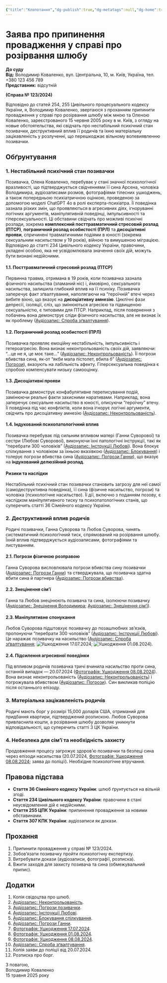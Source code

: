 ```yaml
---
{"title":"Клопотання","dg-publish":true,"dg-metatags":null,"dg-home":true,"permalink":"/klopotannya/","tags":["gardenEntry"],"dgPassFrontmatter":true,"noteIcon":""}
---
```


# Заява про припинення провадження у справі про розірвання шлюбу

**До суду**  
**Від:** Володимир Коваленко, вул. Центральна, 10, м. Київ, Україна, тел. +380 123 456 789  
**Представник:** відсутній

**(Справа № 123/2024)**

Відповідно до статей 254, 255 Цивільного процесуального кодексу України, я, Володимир Коваленко, звертаюся з проханням припинити провадження у справі про розірвання шлюбу між мною та Оленою Коваленко, зареєстрованого 15 червня 2005 року в м. Київ, з огляду на новые обстоятельства, які свідчать про нестабільний психічний стан позивачки, деструктивний вплив її родичів та їхню матеріальну зацікавленість у розлученні, що перешкоджає вільному волевиявленню позивачки.

## Обґрунтування

### 1. Нестабільний психічний стан позивачки

Позивачка, Олена Коваленко, перебуває у стані значної психологічної вразливості, що підтверджується свідченнями її сина Арсена, чоловіка Володимира, аудіозаписами розмов, фотографіями тілесних ушкоджень, а також попередньою психіатричною оцінкою, проведеною за допомогою моделі ChatGPT 4o в ролі експерта-психіатра. Її поведінка зазнала різких змін, що проявляються в агресивних діях, ігноруванні логічних аргументів, маніпулятивній поведінці, імпульсивності та гіперсексуальності. Ці обставини свідчать про можливі психічні розлади, зокрема **комплексний посттравматичний стресовий розлад (ПТСР)**, **пограничний розлад особистості (ПРЛ)** та **дисоціативні прояви**, спричинені травматичними подіями в юності (зокрема сексуальним насильством у 19 років), війною та вимушеною міграцією. Відповідно до статті 234 Цивільного кодексу України, правочини, укладені особою, яка не усвідомлювала значення своїх дій, можуть бути визнані недійсними.

#### 1.1. Посттравматичний стресовий розлад (ПТСР)

Первинна травма, отримана в 19 років, коли позивачка зазнала фізичного насильства (зламаний ніс) і, ймовірно, сексуального насильства, залишила глибокий вплив на її психіку. Позивачка заперечує факт зґвалтування, наполягаючи на “героїчній” втечі через вибите вікно, що вказує на **дисоціативну амнезію**. Циклічні фази депресії, ізоляції, сліз, що змінюються агресією та підвищеною сексуальністю, є типовими для ПТСР. Наприклад, після повернення з побачень вона демонструє сліди фізичного насильства, але не визнає їх як проблему ([Аудіозапис: Спроба зґвалтування](https://olena-gvalt.pages.dev/%D0%A1%D0%BF%D1%80%D0%BE%D0%B1%D0%B0%20%D0%B7%D0%B3%D0%B2%D0%B0%D0%BB%D1%82%D1%83%D0%B2%D0%B0%D0%BD%D0%BD%D1%8F.m4a)).

#### 1.2. Пограничний розлад особистості (ПРЛ)

Позивачка проявляє емоційну нестабільність, імпульсивність і гетероагресію. Вона визнає неконтрольованість своїх дій, заявляючи: “…це не я, це моє таке…” ([Аудіозапис: Неконтрольованість](https://audiogriplywife.pages.dev/audio_lena03-%D1%86%D0%B5-%D0%BD%D0%B5-%D1%8F-%D0%BC%D0%BE%D1%94-%D1%82%D0%B0%D0%BA%D0%B5.mp3)). Її погрози вбивства сина, як-от “якби мала пістолет, вбила б” ([Аудіозапис: Погрози](https://audiogriplywife.pages.dev/enhanced_audio-lena01-%D0%BB%D0%B5%D0%BD%D0%B0-%D0%B7-%D0%BF%D1%83%D1%88%D0%BA%D0%BE%D1%8E.mp3)), вказують на лабільність афекту. Гіперсексуальна поведінка є спробою компенсувати низьку самооцінку.

#### 1.3. Дисоціативні прояви

Позивачка демонструє конфабулятивне переписування подій, замінюючи реальні факти захисними наративами. Наприклад, вона заперечує сексуальне насильство в юності, описуючи “героїчну” втечу. Її поведінка під час конфліктів, коли вона ігнорує логічні аргументи, свідчить про дисоціативну амнезію ([Аудіозапис: Неконтрольованість](https://audiogriplywife.pages.dev/audio_lena03-%D1%86%D0%B5-%D0%BD%D0%B5-%D1%8F-%D0%BC%D0%BE%D1%94-%D1%82%D0%B0%D0%BA%D0%B5.mp3)).

#### 1.4. Індукований психопатологічний вплив

Позивачка перебуває під сильним впливом матері (Ганни Суворової) та сестри (Любові Суворової), виконуючи їхні патологічні інструкції, такі як “перебрати 300 чоловіків” ([Аудіозапис: Інструкції Любові](https://audiogriplywife.pages.dev/enhanced_audio-lena00-%D0%BB%D1%8E%D0%B1%D0%B0-%D1%88%D1%82%D1%83%D0%BA-%D1%82%D1%80%D0%B8%D1%81%D1%82%D0%B0-%D0%BF%D0%B5%D1%80%D0%B5%D0%B1%D1%80%D0%B0%D1%82%D0%B8.mp3)). Вона блокує спілкування з чоловіком за їхньою вказівкою ([Аудіозапис: Блокування](https://audiogriplywife.pages.dev/enhanced_audio-lena00-%D0%B7%D0%B0%D0%B1%D0%BB%D0%BE%D0%BA%D1%83%D0%B2%D0%B0%D1%82%D0%B8-%D0%B2%D0%BE%D0%B2%D1%83.mp3)) і толерує погрози вбивства сина ([Аудіозапис: Погрози Ганни](https://audiogriplywife.pages.dev/enhanced_audio-lena01-%D0%B3%D0%B0%D0%BD%D0%BD%D0%B0-%D1%97%D0%B4%D0%B5-%20%D0%B2%D0%B1%D0%B8%D0%B2%D0%B0%D1%82%D0%B8-%D0%B0%D1%80%D1%81%D0%B5%D0%BD%D0%B0.mp3)), що вказує на **індукований делюзійний розлад**.

#### Ризики та наслідки

Нестабільний психічний стан позивачки становить загрозу для неї самої (самодеструктивна поведінка), її сина (фізичне насильство, погрози) та чоловіка (психологічне насильство). Її дії, включно з поданням позову, є наслідком маніпулятивного тиску та психопатологічних станів, що суперечить статті 36 Сімейного кодексу України.

### 2. Деструктивний вплив родичів

Родичі позивачки, Ганна Суворова та Любов Суворова, чинять систематичний психологічний тиск, спрямований на розірвання шлюбу. Їхній вплив підтверджується аудіозаписами, фотографіями та листуванням.

#### 2.1. Погрози фізичною розправою

Ганна Суворова висловлювала погрози вбивства сину позивачки ([Аудіозапис: Погрози Ганни](https://audiogriplywife.pages.dev/enhanced_audio-lena01-%D0%B3%D0%B0%D0%BD%D0%BD%D0%B0-%D1%97%D0%B4%D0%B5-%20%D0%B2%D0%B1%D0%B8%D0%B2%D0%B0%D1%82%D0%B8-%D0%B0%D1%80%D1%81%D0%B5%D0%BD%D0%B0.mp3)) та стверджувала, що позивачка здатна вбити сина й партнера ([Аудіозапис: Погрози вбивства](https://audiogriplywife.pages.dev/enhanced_audio-lena01-%D1%96-%D1%81%D0%B8%D0%BD%D0%B0-%D1%96-%D1%82%D0%B5%D0%B1%D0%B5-%D0%B7%D0%B0%D0%B1%D1%8E.mp3)).

#### 2.2. Знецінення сім’ї

Ганна та Любов знецінюють позивача та сина, ізолюючи позивачку ([Аудіозапис: Знецінення Володимира](https://audiogriplywife.pages.dev/enhanced_audio-lena01-%D0%B2%D0%BE%D0%B2%D0%B0-%D0%B4%D1%83%D1%80%D0%B0%D1%87%D0%BE%D0%BA2.mp3); [Аудіозапис: Знецінення сім’ї](https://audiogriplywife.pages.dev/enhanced_audio-lena02-%D0%B3%D0%B0%D0%BD%D0%BD%D0%B0-%D0%BF%D1%96%D0%B4%D1%82%D0%B8-%D0%B2%D1%96%D0%B4-%D0%B3%D1%96%D0%BC%D0%BD%D0%B0.mp3)).

#### 2.3. Маніпулятивне спонукання

Любов Суворова підштовхує позивачку до позашлюбних зв’язків, пропонуючи “перебрати 300 чоловіків” ([Аудіозапис: Інструкції Любові](https://audiogriplywife.pages.dev/enhanced_audio-lena00-%D0%BB%D1%8E%D0%B1%D0%B0-%D1%88%D1%82%D1%83%D0%BA-%D1%82%D1%80%D0%B8%D1%81%D1%82%D0%B0-%D0%BF%D0%B5%D1%80%D0%B5%D0%B1%D1%80%D0%B0%D1%82%D0%B8.mp3)). Це наражає позивачку на насильство ([Аудіозапис: Спроба зґвалтування](https://olena-gvalt.pages.dev/%D0%A1%D0%BF%D1%80%D0%BE%D0%B1%D0%B0%20%D0%B7%D0%B3%D0%B2%D0%B0%D0%BB%D1%82%D1%83%D0%B2%D0%B0%D0%BD%D0%BD%D1%8F.m4a); ![Ушкодження 17.07.2024](https://example.com/IMG_20240717_074342_359.jpg); ![Ушкодження 01.08.2024](https://example.com/IMG_20240801_113841_470.jpg)).

#### 2.4. Підсилення агресивної поведінки

Під впливом родичів позивачка тричі вчинила насильство проти сина, останній випадок — 20.07.2024 ([Фотографія: Ушкодження 08.08.2024](https://example.com/IMG_20240808_112954_717.jpg)). Вона визнає неконтрольованість ([Аудіозапис: Неконтрольованість](https://audiogriplywife.pages.dev/audio_lena03-%D1%86%D0%B5-%D0%BD%D0%B5-%D1%8F-%D0%BC%D0%BE%D1%94-%D1%82%D0%B0%D0%BA%D0%B5.mp3)) і погрожувала вбивством ([Аудіозапис: Погрози](https://audiogriplywife.pages.dev/enhanced_audio-lena01-%D0%BB%D0%B5%D0%BD%D0%B0-%D0%B7-%D0%BF%D1%83%D1%88%D0%BA%D0%BE%D1%8E.mp3)). Син викликав поліцію після останнього епізоду.

### 3. Матеріальна зацікавленість родичів

Родичі мають борг у розмірі 15,000 доларів США, отриманий для придбання квартири, підтверджений розпискою. Любов Суворова привласнила кошти, а розірвання шлюбу дозволяє уникнути відповідальності, що суперечить статті 3 ЦК України.

### 4. Небезпека для сім’ї та необхідність захисту

Продовження процесу загрожує здоров’ю позивачки та безпеці сина через епізоди насильства (20.07.2024, [Фотографія: Ушкодження 08.08.2024](https://example.com/IMG_20240808_112954_717.jpg); заява до поліції). Необхідне психологічне втручання.

## Правова підстава

- **Стаття 36 Сімейного кодексу України**: шлюб ґрунтується на вільній згоді.
- **Стаття 234 Цивільного кодексу України**: правочини в стані неусвідомлення дій є недійсними.
- **Стаття 255 ЦПК України**: припинення провадження за новими обставинами.
- **Стаття 307 КПК України**: аудіозаписи як докази.

## Прохання

1. Припинити провадження у справі № 123/2024.
2. Зобов’язати позивачку пройти психологічну експертизу.
3. Витребувати докази (аудіозаписи, фотографії, розписка).
4. Вжити заходів для захисту позивача та сина (обмежувальний припис).

## Додатки

1. Копія свідоцтва про шлюб.
2. [Аудіозапис: Неконтрольованість](https://audiogriplywife.pages.dev/audio_lena03-%D1%86%D0%B5-%D0%BD%D0%B5-%D1%8F-%D0%BC%D0%BE%D1%94-%D1%82%D0%B0%D0%BA%D0%B5.mp3).
3. [Аудіозапис: Погрози позивачки](https://audiogriplywife.pages.dev/enhanced_audio-lena01-%D0%BB%D0%B5%D0%BD%D0%B0-%D0%B7-%D0%BF%D1%83%D1%88%D0%BA%D0%BE%D1%8E.mp3).
4. [Аудіозапис: Інструкції Любові](https://audiogriplywife.pages.dev/enhanced_audio-lena00-%D0%BB%D1%8E%D0%B1%D0%B0-%D1%88%D1%82%D1%83%D0%BA-%D1%82%D1%80%D0%B8%D1%81%D1%82%D0%B0-%D0%BF%D0%B5%D1%80%D0%B5%D0%B1%D1%80%D0%B0%D1%82%D0%B8.mp3).
5. [Аудіозапис: Блокування спілкування](https://audiogriplywife.pages.dev/enhanced_audio-lena00-%D0%B7%D0%B0%D0%B1%D0%BB%D0%BE%D0%BA%D1%83%D0%B2%D0%B0%D1%82%D0%B8-%D0%B2%D0%BE%D0%B2%D1%83.mp3).
6. [Аудіозапис: Погрози Ганни](https://audiogriplywife.pages.dev/enhanced_audio-lena01-%D0%B3%D0%B0%D0%BD%D0%BD%D0%B0-%D1%97%D0%B4%D0%B5-%20%D0%B2%D0%B1%D0%B8%D0%B2%D0%B0%D1%82%D0%B8-%D0%B0%D1%80%D1%81%D0%B5%D0%BD%D0%B0.mp3).
7. [Фотографія: Ушкодження 17.07.2024](https://example.com/IMG_20240717_074342_359.jpg).
8. [Фотографія: Ушкодження 01.08.2024](https://example.com/IMG_20240801_113841_470.jpg).
9. [Фотографія: Ушкодження 08.08.2024](https://example.com/IMG_20240808_112954_717.jpg).
10. [Аудіозапис: Спроба зґвалтування](https://olena-gvalt.pages.dev/%D0%A1%D0%BF%D1%80%D0%BE%D0%B1%D0%B0%20%D0%B7%D0%B3%D0%B2%D0%B0%D0%BB%D1%82%D1%83%D0%B2%D0%B0%D0%BD%D0%BD%D1%8F.m4a).
11. Копія заяви до поліції від 20.07.2024.
12. Розписка про борг.

З повагою,  
Володимир Коваленко  
15 травня 2025 року